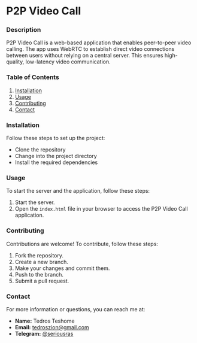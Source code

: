# P2P Video Call

### Description
P2P Video Call is a web-based application that enables peer-to-peer video calling. The app uses WebRTC to establish direct video connections between users without relying on a central server. This ensures high-quality, low-latency video communication.

### Table of Contents
1. [Installation](#installation)
2. [Usage](#usage)
3. [Contributing](#contributing)
4. [Contact](#contact)

### Installation
Follow these steps to set up the project:

- Clone the repository
- Change into the project directory
- Install the required dependencies

### Usage
To start the server and the application, follow these steps:

1. Start the server.
2. Open the `index.html` file in your browser to access the P2P Video Call application.

### Contributing
Contributions are welcome! To contribute, follow these steps:

1. Fork the repository.
2. Create a new branch.
3. Make your changes and commit them.
4. Push to the branch.
5. Submit a pull request.

### Contact
For more information or questions, you can reach me at:

- **Name:** Tedros Teshome
- **Email:** [tedroszion@gmail.com](mailto:tedroszion@gmail.com)
- **Telegram:** [@seriousras](https://t.me/seriousras)
